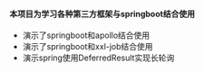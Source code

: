 
#### 本项目为学习各种第三方框架与springboot结合使用

-  演示了springboot和apollo结合使用
-  演示了springboot和xxl-job结合使用
-  演示spring使用DeferredResult实现长轮询